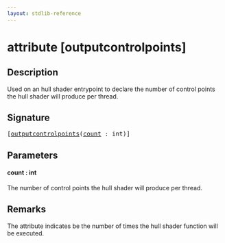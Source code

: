 ```yaml
---
layout: stdlib-reference
---
```


# attribute [outputcontrolpoints]

## Description

Used on an hull shader entrypoint to declare the number of control points the hull shader will produce per thread.

## Signature

<pre>
[<a href=".html">outputcontrolpoints</a>(<a href=".html#decl-count" class="code_param">count</a> : <span class="code_keyword">int</span>)]
</pre>

## Parameters

####  <a id="decl-count"></a>count  : int
The number of control points the hull shader will produce per thread.


## Remarks

The attribute indicates be the number of times the hull shader function will be executed.


